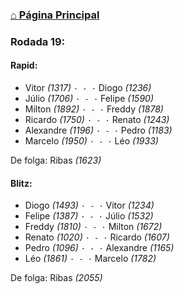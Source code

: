### [⌂ Página Principal](https://grupo-de-xadrez.github.io/)

### Rodada 19:

#### Rapid:

* Vitor *(1317)* `· - ·` Diogo *(1236)*  
* Júlio *(1706)* `· - ·` Felipe *(1590)*  
* Milton *(1892)* `· - ·` Freddy *(1878)*  
* Ricardo *(1750)* `· - ·` Renato *(1243)*  
* Alexandre *(1196)* `· - ·` Pedro *(1183)*  
* Marcelo *(1950)* `· - ·` Léo *(1933)*  

De folga: Ribas *(1623)*

#### Blitz:

* Diogo *(1493)* `· - ·` Vitor *(1234)*  
* Felipe *(1387)* `· - ·` Júlio *(1532)*  
* Freddy *(1810)* `· - ·` Milton *(1672)*  
* Renato *(1020)* `· - ·` Ricardo *(1607)*  
* Pedro *(1096)* `· - ·` Alexandre *(1165)*  
* Léo *(1861)* `· - ·` Marcelo *(1782)*  

De folga: Ribas *(2055)*


